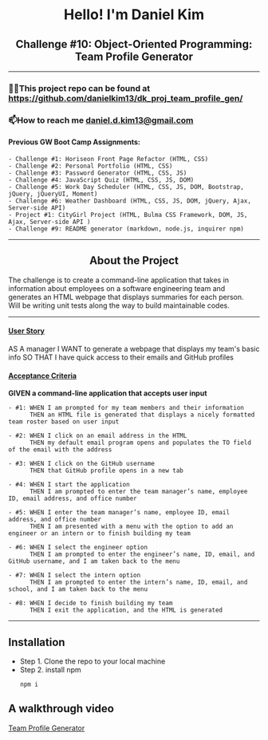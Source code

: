 <h1 align="center">Hello! I'm Daniel Kim</h1>
<h2 align="center">Challenge #10: Object-Oriented Programming: Team Profile Generator</h2>

<hr />

### 👨‍💻This project repo can be found at https://github.com/danielkim13/dk_proj_team_profile_gen/

### 📫How to reach me **daniel.d.kim13@gmail.com**

#### Previous GW Boot Camp Assignments:

    - Challenge #1: Horiseon Front Page Refactor (HTML, CSS)
    - Challenge #2: Personal Portfolio (HTML, CSS)
    - Challenge #3: Password Generator (HTML, CSS, JS)
    - Challenge #4: JavaScript Quiz (HTML, CSS, JS, DOM)
    - Challenge #5: Work Day Scheduler (HTML, CSS, JS, DOM, Bootstrap, jQuery, jQueryUI, Moment)
    - Challenge #6: Weather Dashboard (HTML, CSS, JS, DOM, jQuery, Ajax, Server-side API)
    - Project #1: CityGirl Project (HTML, Bulma CSS Framework, DOM, JS, Ajax, Server-side API )
    - Challenge #9: README generator (markdown, node.js, inquirer npm)

<hr />

<h2 align="center"><b>About the Project</b></h4>

<p>The challenge is to create a command-line application that takes in information about employees on a software engineering team and generates an HTML webpage that displays summaries for each person. <br />
Will be writing unit tests along the way to build maintainable codes.</p>

<hr />

<h4><u>User Story</u></h4>

AS A manager
I WANT to generate a webpage that displays my team's basic info
SO THAT I have quick access to their emails and GitHub profiles

<h4><u>Acceptance Criteria</u></h4>

<p><b>GIVEN a command-line application that accepts user input</b></p>

    - #1: WHEN I am prompted for my team members and their information
          THEN an HTML file is generated that displays a nicely formatted team roster based on user input

    - #2: WHEN I click on an email address in the HTML
          THEN my default email program opens and populates the TO field of the email with the address

    - #3: WHEN I click on the GitHub username
          THEN that GitHub profile opens in a new tab

    - #4: WHEN I start the application
          THEN I am prompted to enter the team manager’s name, employee ID, email address, and office number

    - #5: WHEN I enter the team manager’s name, employee ID, email address, and office number
          THEN I am presented with a menu with the option to add an engineer or an intern or to finish building my team

    - #6: WHEN I select the engineer option
          THEN I am prompted to enter the engineer’s name, ID, email, and GitHub username, and I am taken back to the menu

    - #7: WHEN I select the intern option
          THEN I am prompted to enter the intern’s name, ID, email, and school, and I am taken back to the menu

    - #8: WHEN I decide to finish building my team
          THEN I exit the application, and the HTML is generated

<hr />

## Installation

- Step 1. Clone the repo to your local machine
- Step 2. install npm
  ```
  npm i
  ```

## A walkthrough video

[Team Profile Generator](https://github.com/danielkim13/dk_proj_team_profile_gen/)
